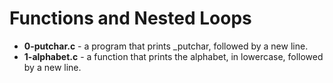 # Functions and Nested Loops
* **0-putchar.c** - a program that prints _putchar, followed by a new line.
* **1-alphabet.c** - a function that prints the alphabet, in lowercase, followed by a new line.
